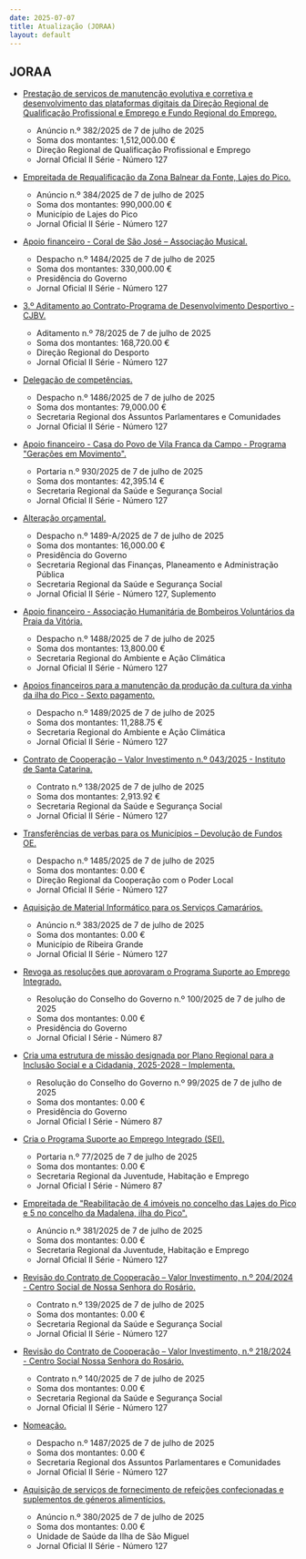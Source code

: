 ```yaml
---
date: 2025-07-07
title: Atualização (JORAA)
layout: default
---
```

## JORAA

* [Prestação de serviços de manutenção evolutiva e corretiva e desenvolvimento das plataformas digitais da Direção Regional de Qualificação Profissional e Emprego e Fundo Regional do Emprego.](https://jo.azores.gov.pt/#/ato/4e80ea90-f696-4c59-85f7-82f23abdee84)
  * Anúncio n.º 382/2025 de 7 de julho de 2025
  * Soma dos montantes: 1,512,000.00 €
  * Direção Regional de Qualificação Profissional e Emprego
  * Jornal Oficial II Série - Número 127

* [Empreitada de Requalificação da Zona Balnear da Fonte, Lajes do Pico.](https://jo.azores.gov.pt/#/ato/6855ab36-ee9a-4844-a759-9ebd7ac4960b)
  * Anúncio n.º 384/2025 de 7 de julho de 2025
  * Soma dos montantes: 990,000.00 €
  * Município de Lajes do Pico
  * Jornal Oficial II Série - Número 127

* [Apoio financeiro - Coral de São José – Associação Musical.](https://jo.azores.gov.pt/#/ato/ead34c35-5b2e-4bce-a81d-5301e1ee10b6)
  * Despacho n.º 1484/2025 de 7 de julho de 2025
  * Soma dos montantes: 330,000.00 €
  * Presidência do Governo
  * Jornal Oficial II Série - Número 127

* [3.º Aditamento ao Contrato-Programa de Desenvolvimento Desportivo - CJBV.](https://jo.azores.gov.pt/#/ato/21500cda-e4af-4ee7-86cc-730c7189127e)
  * Aditamento n.º 78/2025 de 7 de julho de 2025
  * Soma dos montantes: 168,720.00 €
  * Direção Regional do Desporto
  * Jornal Oficial II Série - Número 127

* [Delegação de competências.](https://jo.azores.gov.pt/#/ato/64ced016-4591-446d-87b0-accd8a5d3fc5)
  * Despacho n.º 1486/2025 de 7 de julho de 2025
  * Soma dos montantes: 79,000.00 €
  * Secretaria Regional dos Assuntos Parlamentares e Comunidades
  * Jornal Oficial II Série - Número 127

* [Apoio financeiro - Casa do Povo de Vila Franca da Campo - Programa "Gerações em Movimento".](https://jo.azores.gov.pt/#/ato/4ebe75d7-ecdd-4abe-ac7c-64fc9d8dd9dd)
  * Portaria n.º 930/2025 de 7 de julho de 2025
  * Soma dos montantes: 42,395.14 €
  * Secretaria Regional da Saúde e Segurança Social
  * Jornal Oficial II Série - Número 127

* [Alteração orçamental.](https://jo.azores.gov.pt/#/ato/11c09c81-a19f-4d82-8af1-bf6818a879a5)
  * Despacho n.º 1489-A/2025 de 7 de julho de 2025
  * Soma dos montantes: 16,000.00 €
  * Presidência do Governo
  * Secretaria Regional das Finanças, Planeamento e Administração Pública
  * Secretaria Regional da Saúde e Segurança Social
  * Jornal Oficial II Série - Número 127, Suplemento

* [Apoio financeiro - Associação Humanitária de Bombeiros Voluntários da Praia da Vitória.](https://jo.azores.gov.pt/#/ato/5c8e0328-092e-4d80-977a-d2f2d1d1698e)
  * Despacho n.º 1488/2025 de 7 de julho de 2025
  * Soma dos montantes: 13,800.00 €
  * Secretaria Regional do Ambiente e Ação Climática
  * Jornal Oficial II Série - Número 127

* [Apoios financeiros para a manutenção da produção da cultura da vinha da ilha do Pico - Sexto pagamento.](https://jo.azores.gov.pt/#/ato/dbebeb88-d082-4dd6-8523-89f7c8aaf35d)
  * Despacho n.º 1489/2025 de 7 de julho de 2025
  * Soma dos montantes: 11,288.75 €
  * Secretaria Regional do Ambiente e Ação Climática
  * Jornal Oficial II Série - Número 127

* [Contrato de Cooperação – Valor Investimento n.º 043/2025 - Instituto de Santa Catarina.](https://jo.azores.gov.pt/#/ato/fd13a938-2b63-411e-8b48-99e6d804666a)
  * Contrato n.º 138/2025 de 7 de julho de 2025
  * Soma dos montantes: 2,913.92 €
  * Secretaria Regional da Saúde e Segurança Social
  * Jornal Oficial II Série - Número 127

* [Transferências de verbas para os Municípios – Devolução de Fundos OE.](https://jo.azores.gov.pt/#/ato/2f2a3910-34ce-41d2-9295-39a9dd8d0a8d)
  * Despacho n.º 1485/2025 de 7 de julho de 2025
  * Soma dos montantes: 0.00 €
  * Direção Regional da Cooperação com o Poder Local
  * Jornal Oficial II Série - Número 127

* [Aquisição de Material Informático para os Serviços Camarários.](https://jo.azores.gov.pt/#/ato/19d20b2c-06ff-478b-b515-4351b1f5133a)
  * Anúncio n.º 383/2025 de 7 de julho de 2025
  * Soma dos montantes: 0.00 €
  * Município de Ribeira Grande
  * Jornal Oficial II Série - Número 127

* [Revoga as resoluções que aprovaram o Programa Suporte ao Emprego Integrado.](https://jo.azores.gov.pt/#/ato/cbff6a9a-f5d6-441f-b601-cad1d3235759)
  * Resolução do Conselho do Governo n.º 100/2025 de 7 de julho de 2025
  * Soma dos montantes: 0.00 €
  * Presidência do Governo
  * Jornal Oficial I Série - Número 87

* [Cria uma estrutura de missão designada por Plano Regional para a Inclusão Social e a Cidadania, 2025-2028 – Implementa.](https://jo.azores.gov.pt/#/ato/c4864a41-3149-461b-84a2-7e2e4eb80d3d)
  * Resolução do Conselho do Governo n.º 99/2025 de 7 de julho de 2025
  * Soma dos montantes: 0.00 €
  * Presidência do Governo
  * Jornal Oficial I Série - Número 87

* [Cria o Programa Suporte ao Emprego Integrado (SEI).](https://jo.azores.gov.pt/#/ato/ee9f91df-75de-419e-ad46-5b7ed6cfdebc)
  * Portaria n.º 77/2025 de 7 de julho de 2025
  * Soma dos montantes: 0.00 €
  * Secretaria Regional da Juventude, Habitação e Emprego
  * Jornal Oficial I Série - Número 87

* [Empreitada de "Reabilitação de 4 imóveis no concelho das Lajes do Pico e 5 no concelho da Madalena, ilha do Pico".](https://jo.azores.gov.pt/#/ato/6945e1fc-3b3f-412d-b059-428065c85193)
  * Anúncio n.º 381/2025 de 7 de julho de 2025
  * Soma dos montantes: 0.00 €
  * Secretaria Regional da Juventude, Habitação e Emprego
  * Jornal Oficial II Série - Número 127

* [Revisão do  Contrato de Cooperação – Valor Investimento, n.º 204/2024 - Centro Social de Nossa Senhora do Rosário.](https://jo.azores.gov.pt/#/ato/10565169-50d0-4436-9420-f5a799e5f53c)
  * Contrato n.º 139/2025 de 7 de julho de 2025
  * Soma dos montantes: 0.00 €
  * Secretaria Regional da Saúde e Segurança Social
  * Jornal Oficial II Série - Número 127

* [Revisão do Contrato de Cooperação – Valor Investimento, n.º 218/2024 - Centro Social Nossa Senhora do Rosário.](https://jo.azores.gov.pt/#/ato/835e8bc1-8594-49b8-a7e6-3c2428feb984)
  * Contrato n.º 140/2025 de 7 de julho de 2025
  * Soma dos montantes: 0.00 €
  * Secretaria Regional da Saúde e Segurança Social
  * Jornal Oficial II Série - Número 127

* [Nomeação.](https://jo.azores.gov.pt/#/ato/681e7f3b-ee14-481a-813a-9f5251e641c3)
  * Despacho n.º 1487/2025 de 7 de julho de 2025
  * Soma dos montantes: 0.00 €
  * Secretaria Regional dos Assuntos Parlamentares e Comunidades
  * Jornal Oficial II Série - Número 127

* [Aquisição de serviços de fornecimento de refeições confecionadas e suplementos de géneros alimentícios.](https://jo.azores.gov.pt/#/ato/e7584fab-d66d-4cac-becf-d448ae35bb4c)
  * Anúncio n.º 380/2025 de 7 de julho de 2025
  * Soma dos montantes: 0.00 €
  * Unidade de Saúde da Ilha de São Miguel
  * Jornal Oficial II Série - Número 127
